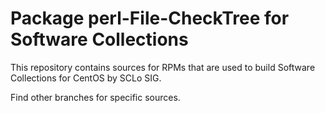 # Package perl-File-CheckTree for Software Collections

This repository contains sources for RPMs that are used
to build Software Collections for CentOS by SCLo SIG.

Find other branches for specific sources.
